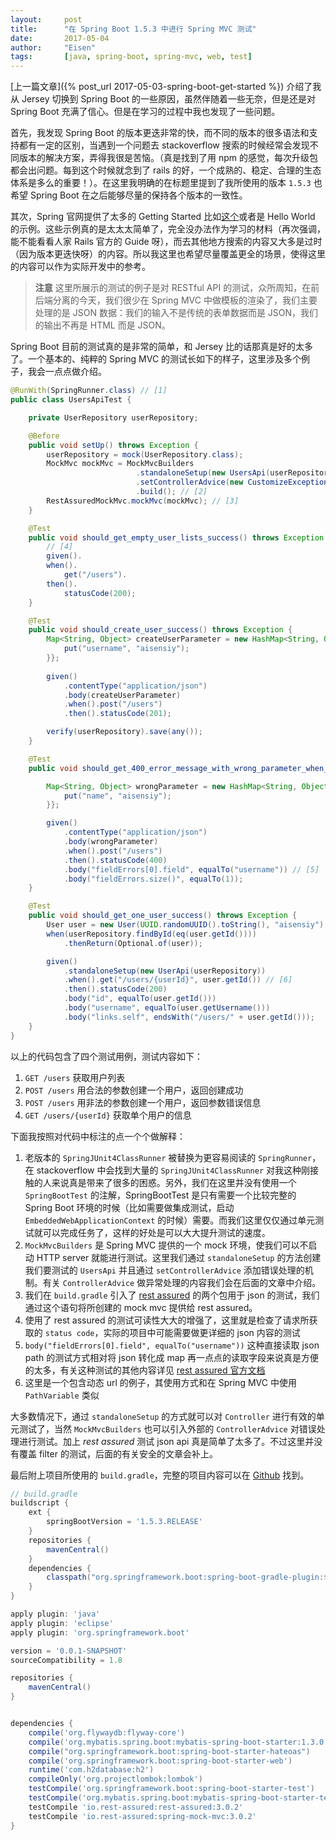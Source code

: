 ```yaml
---
layout:     post
title:      "在 Spring Boot 1.5.3 中进行 Spring MVC 测试"
date:       2017-05-04
author:     "Eisen"
tags:       [java, spring-boot, spring-mvc, web, test]
---
```


[上一篇文章]({% post_url 2017-05-03-spring-boot-get-started %}) 介绍了我从 Jersey 切换到 Spring Boot 的一些原因，虽然伴随着一些无奈，但是还是对 Spring Boot 充满了信心。但是在学习的过程中我也发现了一些问题。

首先，我发现 Spring Boot 的版本更迭非常的快，而不同的版本的很多语法和支持都有一定的区别，当遇到一个问题去 stackoverflow 搜索的时候经常会发现不同版本的解决方案，弄得我很是苦恼。（真是找到了用 npm 的感觉，每次升级包都会出问题。每到这个时候就念到了 rails 的好，一个成熟的、稳定、合理的生态体系是多么的重要！）。在这里我明确的在标题里提到了我所使用的版本 `1.5.3` 也希望 Spring Boot 在之后能够尽量的保持各个版本的一致性。

其次，Spring 官网提供了太多的 Getting Started 比如[这个](https://spring.io/guides/gs/rest-service/)或者是 Hello World 的示例。这些示例真的是太太太简单了，完全没办法作为学习的材料（再次强调，能不能看看人家 Rails 官方的 Guide 呀），而去其他地方搜索的内容又大多是过时（因为版本更迭快呀）的内容。所以我这里也希望尽量覆盖更全的场景，使得这里的内容可以作为实际开发中的参考。

>**注意** 这里所展示的测试的例子是对 RESTful API 的测试，众所周知，在前后端分离的今天，我们很少在 Spring MVC 中做模板的渲染了，我们主要处理的是 JSON 数据：我们的输入不是传统的表单数据而是 JSON，我们的输出不再是 HTML 而是 JSON。

Spring Boot 目前的测试真的是非常的简单，和 Jersey 比的话那真是好的太多了。一个基本的、纯粹的 Spring MVC 的测试长如下的样子，这里涉及多个例子，我会一点点做介绍。

```java
@RunWith(SpringRunner.class) // [1]
public class UsersApiTest {

    private UserRepository userRepository;

    @Before
    public void setUp() throws Exception {
        userRepository = mock(UserRepository.class);
        MockMvc mockMvc = MockMvcBuilders
                            .standaloneSetup(new UsersApi(userRepository))
                            .setControllerAdvice(new CustomizeExceptionHandler())
                            .build(); // [2]
        RestAssuredMockMvc.mockMvc(mockMvc); // [3]
    }

    @Test
    public void should_get_empty_user_lists_success() throws Exception {
        // [4]
        given().
        when().
            get("/users").
        then().
            statusCode(200);
    }

    @Test
    public void should_create_user_success() throws Exception {
        Map<String, Object> createUserParameter = new HashMap<String, Object>() {{
            put("username", "aisensiy");
        }};
        
        given() 
            .contentType("application/json")
            .body(createUserParameter)
            .when().post("/users")
            .then().statusCode(201);

        verify(userRepository).save(any()); 
    }

    @Test
    public void should_get_400_error_message_with_wrong_parameter_when_create_user() throws Exception {

        Map<String, Object> wrongParameter = new HashMap<String, Object>() {{
            put("name", "aisensiy");
        }};

        given()
            .contentType("application/json")
            .body(wrongParameter)
            .when().post("/users")
            .then().statusCode(400)
            .body("fieldErrors[0].field", equalTo("username")) // [5]
            .body("fieldErrors.size()", equalTo(1));
    }

    @Test
    public void should_get_one_user_success() throws Exception {
        User user = new User(UUID.randomUUID().toString(), "aisensiy");
        when(userRepository.findById(eq(user.getId())))
            .thenReturn(Optional.of(user));

        given()
            .standaloneSetup(new UserApi(userRepository)) 
            .when().get("/users/{userId}", user.getId()) // [6]
            .then().statusCode(200)
            .body("id", equalTo(user.getId()))
            .body("username", equalTo(user.getUsername()))
            .body("links.self", endsWith("/users/" + user.getId()));
    }
}
```

以上的代码包含了四个测试用例，测试内容如下：

1. `GET /users` 获取用户列表
2. `POST /users` 用合法的参数创建一个用户，返回创建成功
3. `POST /users` 用非法的参数创建一个用户，返回参数错误信息
4. `GET /users/{userId}` 获取单个用户的信息

下面我按照对代码中标注的点一个个做解释：

1. 老版本的 `SpringJUnit4ClassRunner` 被替换为更容易阅读的 `SpringRunner`，在 stackoverflow 中会找到大量的 `SpringJUnit4ClassRunner` 对我这种刚接触的人来说真是带来了很多的困惑。另外，我们在这里并没有使用一个 `SpringBootTest` 的注解，SpringBootTest 是只有需要一个比较完整的 Spring Boot 环境的时候（比如需要做集成测试，启动 `EmbeddedWebApplicationContext` 的时候）需要。而我们这里仅仅通过单元测试就可以完成任务了，这样的好处是可以大大提升测试的速度。
2. `MockMvcBuilders` 是 Spring MVC 提供的一个 mock 环境，使我们可以不启动 HTTP server 就能进行测试。这里我们通过 `standaloneSetup` 的方法创建我们要测试的 `UsersApi` 并且通过 `setControllerAdvice` 添加错误处理的机制。有关 `ControllerAdvice` 做异常处理的内容我们会在后面的文章中介绍。
3. 我们在 `build.gradle` 引入了 [rest assured](http://rest-assured.io/) 的两个包用于 json 的测试，我们通过这个语句将所创建的 mock mvc 提供给 rest assured。
4. 使用了 rest assured 的测试可读性大大的增强了，这里就是检查了请求所获取的 `status code`，实际的项目中可能需要做更详细的 json 内容的测试
5. `body("fieldErrors[0].field", equalTo("username"))` 这种直接读取 json path 的测试方式相对将 json 转化成 map 再一点点的读取字段来说真是方便的太多，有关这种测试的其他内容详见 [rest assured 官方文档](https://github.com/rest-assured/rest-assured/wiki/Usage)
6. 这里是一个包含动态 url 的例子，其使用方式和在 Spring MVC 中使用 `PathVariable` 类似

大多数情况下，通过 `standaloneSetup` 的方式就可以对 `Controller` 进行有效的单元测试了，当然 `MockMvcBuilders` 也可以引入外部的 `ControllerAdvice` 对错误处理进行测试。加上 *rest assured* 测试 json api 真是简单了太多了。不过这里并没有覆盖 filter 的测试，后面的有关安全的文章会补上。

最后附上项目所使用的 `build.gradle`，完整的项目内容可以在 [Github](https://github.com/aisensiy/demo-for-springmvc-and-mybatis) 找到。

```groovy
// build.gradle
buildscript {
    ext {
        springBootVersion = '1.5.3.RELEASE'
    }
    repositories {
        mavenCentral()
    }
    dependencies {
        classpath("org.springframework.boot:spring-boot-gradle-plugin:${springBootVersion}")
    }
}

apply plugin: 'java'
apply plugin: 'eclipse'
apply plugin: 'org.springframework.boot'

version = '0.0.1-SNAPSHOT'
sourceCompatibility = 1.8

repositories {
    mavenCentral()
}


dependencies {
    compile('org.flywaydb:flyway-core')
    compile('org.mybatis.spring.boot:mybatis-spring-boot-starter:1.3.0')
    compile("org.springframework.boot:spring-boot-starter-hateoas")
    compile('org.springframework.boot:spring-boot-starter-web')
    runtime('com.h2database:h2')
    compileOnly('org.projectlombok:lombok')
    testCompile('org.springframework.boot:spring-boot-starter-test')
    testCompile('org.mybatis.spring.boot:mybatis-spring-boot-starter-test:1.3.0')
    testCompile 'io.rest-assured:rest-assured:3.0.2'
    testCompile 'io.rest-assured:spring-mock-mvc:3.0.2'
}
```
